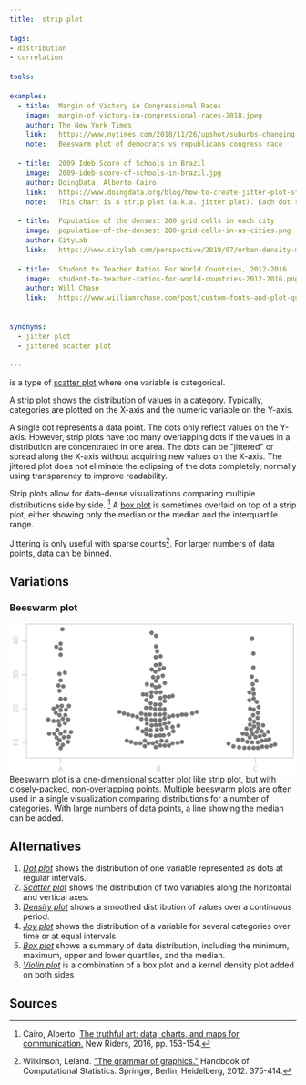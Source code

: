 ```yaml
---
title:  strip plot
  
tags: 
- distribution
- correlation

tools:

examples:
  - title:  Margin of Victory in Congressional Races
    image:  margin-of-victory-in-congressional-races-2018.jpeg
    author: The New York Times
    link:   https://www.nytimes.com/2018/11/26/upshot/suburbs-changing-midterms-democrats-hopes.html
    note:   Beeswarm plot of democrats vs republicans congress race
    
  - title:  2009 Ideb Score of Schools in Brazil
    image:  2009-ideb-score-of-schools-in-brazil.jpg
    author: DoingData, Alberto Cairo
    link:   https://www.doingdata.org/blog/how-to-create-jitter-plot-strip-plot-in-tableau
    note:   This chart is a strip plot (a.k.a. jitter plot). Each dot represents a school. Alberto Cairo used it in his book 'The Truthful Art' to visualize Ideb Score (quality of education) of more than 19,000 schools in Brazil.

  - title:  Population of the densest 200 grid cells in each city
    image:  population-of-the-densest 200-grid-cells-in-us-cities.png
    author: CityLab
    link:   https://www.citylab.com/perspective/2019/07/urban-density-map-city-population-data-geography/591760/
    
  - title:  Student to Teacher Ratios For World Countries, 2012-2016
    image:  student-to-teacher-ratios-for-world-countries-2012-2016.png
    author: Will Chase
    link:   https://www.williamrchase.com/post/custom-fonts-and-plot-quality-with-ggplot-on-windows/


synonyms:
  - jitter plot
  - jittered scatter plot
  
---
```


is a type of [scatter plot](/scatter-plot) where one variable is categorical.


<!--more-->
A strip plot shows the distribution of values in a category. Typically, categories are plotted on the X-axis and the numeric variable on the Y-axis. 

A single dot represents a data point. The dots only reflect values on the Y-axis. However, strip plots have too many overlapping dots if the values in a distribution are concentrated in one area. The dots can be "jittered" or spread along the X-axis without acquiring new values on the X-axis. The jittered plot does not eliminate the eclipsing of the dots completely, normally using transparency to improve readability. 

Strip plots allow for data-dense visualizations comparing multiple distributions side by side. [^cairo] A [box plot](/box-plot) is sometimes overlaid on top of a strip plot, either showing only the median or the median and the interquartile range.

Jittering is only useful with sparse counts[^wilkinson]. For larger numbers of data points, data can be binned.


## Variations

### Beeswarm plot
<img src="beswarm-plot.svg" alt="beeswarm plot" class="f-right-half" /> Beeswarm plot is a one-dimensional scatter plot like strip plot, but with closely-packed, non-overlapping points. Multiple beeswarm plots are often used in a single visualization comparing distributions for a number of categories. With large numbers of data points, a line showing the median can be added.

## Alternatives
1. [*Dot plot*](/dot-plot) shows the distribution of one variable represented as dots at regular intervals.
2. [*Scatter plot*](/scatter-plot) shows the distribution of two variables along the horizontal and vertical axes.
3. [*Density plot*](/density-plot) shows a smoothed distribution of values over a continuous period.
4. [*Joy plot*](/joy-plot) shows the distribution of a variable for several categories over time or at equal intervals
5. [*Box plot*](/box-plot) shows a summary of data distribution, including the minimum, maximum, upper and lower quartiles, and the median.
6. [*Violin plot*](/violion-plot) is a combination of a box plot and a kernel density plot added on both sides


## Sources
[^cairo]: Cairo, Alberto. [The truthful art: data, charts, and maps for communication.](http://www.thefunctionalart.com/p/the-truthful-art-book.html) New Riders, 2016, pp. 153-154.
[^wilkinson]: Wilkinson, Leland. ["The grammar of graphics."](https://cds.cern.ch/record/1250322/files/9780387245447_TOC.pdf) Handbook of Computational Statistics. Springer, Berlin, Heidelberg, 2012. 375-414.
